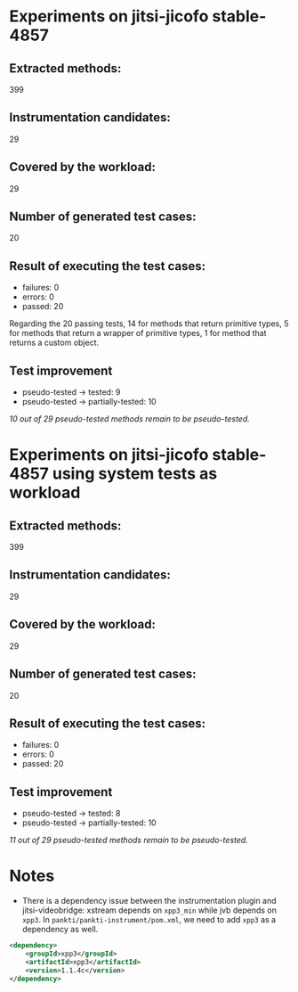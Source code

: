 # Experiments on jitsi-jicofo stable-4857

## Extracted methods:

399

## Instrumentation candidates:

29

## Covered by the workload:

29

## Number of generated test cases:

20

## Result of executing the test cases:

- failures: 0
- errors: 0
- passed: 20

Regarding the 20 passing tests, 14 for methods that return primitive types, 5 for methods that return a wrapper of primitive types, 1 for method that returns a custom object.

## Test improvement

- pseudo-tested -> tested: 9
- pseudo-tested -> partially-tested: 10

*10 out of 29 pseudo-tested methods remain to be pseudo-tested.*

# Experiments on jitsi-jicofo stable-4857 using system tests as workload

## Extracted methods:

399

## Instrumentation candidates:

29

## Covered by the workload:

29

## Number of generated test cases:

20

## Result of executing the test cases:

- failures: 0
- errors: 0
- passed: 20

## Test improvement

- pseudo-tested -> tested: 8
- pseudo-tested -> partially-tested: 10

*11 out of 29 pseudo-tested methods remain to be pseudo-tested.*

# Notes

- There is a dependency issue between the instrumentation plugin and jitsi-videobridge: xstream depends on `xpp3_min` while jvb depends on `xpp3`. In `pankti/pankti-instrument/pom.xml`, we need to add `xpp3` as a dependency as well.

```xml
<dependency>
    <groupId>xpp3</groupId>
    <artifactId>xpp3</artifactId>
    <version>1.1.4c</version>
</dependency>
```